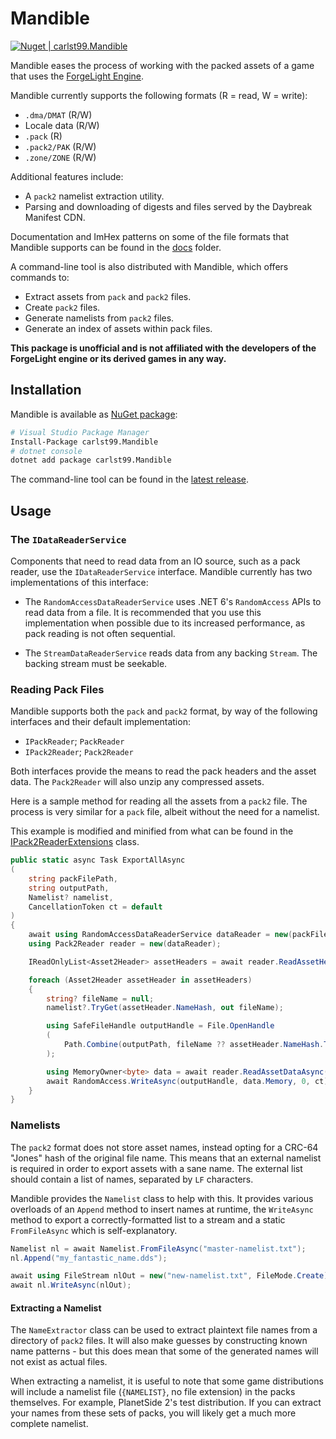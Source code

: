 # Mandible

[![Nuget | carlst99.Mandible](https://img.shields.io/nuget/v/carlst99.Mandible?label=carlst99.Mandible)](https://www.nuget.org/packages/carlst99.Mandible)

Mandible eases the process of working with the packed assets of a game that uses the
[ForgeLight Engine](https://en.wikipedia.org/wiki/Daybreak_Game_Company#ForgeLight_engine).

Mandible currently supports the following formats (R = read, W = write):

- `.dma/DMAT` (R/W)
- Locale data (R/W)
- `.pack` (R)
- `.pack2/PAK` (R/W)
- `.zone/ZONE` (R/W)

Additional features include:

- A `pack2` namelist extraction utility.
- Parsing and downloading of digests and files served by the Daybreak Manifest CDN.

Documentation and ImHex patterns on some of the file formats that Mandible supports can be found in the [docs](docs)
folder.

A command-line tool is also distributed with Mandible, which offers commands to:

- Extract assets from `pack` and `pack2` files.
- Create `pack2` files.
- Generate namelists from `pack2` files.
- Generate an index of assets within pack files.

**This package is unofficial and is not affiliated with the developers of the ForgeLight engine or its derived games in
any way.**

## Installation

Mandible is available as [NuGet package](https://www.nuget.org/packages/carlst99.Mandible):

```sh
# Visual Studio Package Manager
Install-Package carlst99.Mandible
# dotnet console
dotnet add package carlst99.Mandible
```

The command-line tool can be found in the [latest release](https://github.com/PS2Sanctuary/Mandible/releases/latest).

## Usage

### The `IDataReaderService`

Components that need to read data from an IO source, such as a pack reader, use the `IDataReaderService` interface.
Mandible currently has two implementations of this interface:

- The `RandomAccessDataReaderService` uses .NET 6's `RandomAccess` APIs to read data from a file. It is recommended that
you use this implementation when possible due to its increased performance, as pack reading is not often sequential.

- The `StreamDataReaderService` reads data from any backing `Stream`. The backing stream must be seekable.

### Reading Pack Files

Mandible supports both the `pack` and `pack2` format, by way of the following interfaces and their default implementation:

- `IPackReader`; `PackReader`
- `IPack2Reader`; `Pack2Reader`

Both interfaces provide the means to read the pack headers and the asset data. The `Pack2Reader` will also unzip any
compressed assets.

Here is a sample method for reading all the assets from a `pack2` file. The process is very similar for a `pack` file,
albeit without the need for a namelist.

This example is modified and minified from what can be found in the
[IPack2ReaderExtensions](Mandible/Pack2/IPack2ReaderExtensions.cs) class.

```csharp
public static async Task ExportAllAsync
(
    string packFilePath,
    string outputPath,
    Namelist? namelist,
    CancellationToken ct = default
)
{
    await using RandomAccessDataReaderService dataReader = new(packFilePath);
    using Pack2Reader reader = new(dataReader);

    IReadOnlyList<Asset2Header> assetHeaders = await reader.ReadAssetHeadersAsync(ct).ConfigureAwait(false);

    foreach (Asset2Header assetHeader in assetHeaders)
    {
        string? fileName = null;
        namelist?.TryGet(assetHeader.NameHash, out fileName);

        using SafeFileHandle outputHandle = File.OpenHandle
        (
            Path.Combine(outputPath, fileName ?? assetHeader.NameHash.ToString())
        );

        using MemoryOwner<byte> data = await reader.ReadAssetDataAsync(assetHeader, ct).ConfigureAwait(false);
        await RandomAccess.WriteAsync(outputHandle, data.Memory, 0, ct).ConfigureAwait(false);
    }
}
```

### Namelists

The `pack2` format does not store asset names, instead opting for a CRC-64 "Jones" hash of the original file name. This
means that an external namelist is required in order to export assets with a sane name. The external list should contain
a list of names, separated by `LF` characters.

Mandible provides the `Namelist` class to help with this. It provides various overloads of an `Append` method to insert
names at runtime, the `WriteAsync` method to export a correctly-formatted list to a stream and a static `FromFileAsync`
which is self-explanatory.

```csharp
Namelist nl = await Namelist.FromFileAsync("master-namelist.txt");
nl.Append("my_fantastic_name.dds");

await using FileStream nlOut = new("new-namelist.txt", FileMode.Create);
await nl.WriteAsync(nlOut);
```

#### Extracting a Namelist

The `NameExtractor` class can be used to extract plaintext file names from a directory of `pack2` files.
It will also make guesses by constructing known name patterns - but this does mean that some of the generated names will
not exist as actual files.

When extracting a namelist, it is useful to note that some game distributions will include a namelist file
(`{NAMELIST}`, no file extension) in the packs themselves. For example, PlanetSide 2's test distribution. If you can
extract your names from these sets of packs, you will likely get a much more complete namelist.
